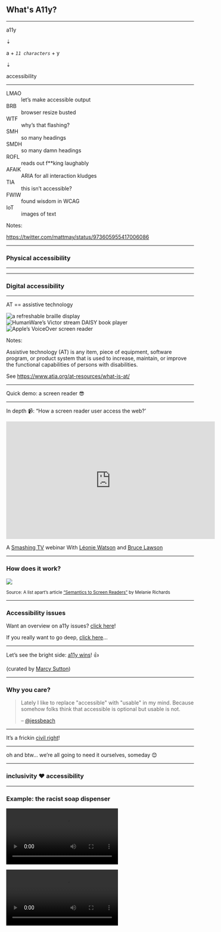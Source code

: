 ## What's A11y?

---

a11y

⇣

a + _`11 characters`_ + y

⇣

accessibility

---

<dl class="flat-dl">
<dt>LMAO</dt> <dd>let’s make accessible output</dd>
<dt>BRB</dt> <dd>browser resize busted</dd>
<dt>WTF</dt> <dd>why’s that flashing?</dd>
<dt>SMH</dt> <dd>so many headings</dd>
<dt>SMDH</dt> <dd>so many damn headings</dd>
<dt>ROFL</dt> <dd>reads out f**king laughably</dd>
<dt>AFAIK</dt> <dd>ARIA for all interaction kludges</dd>
<dt>TIA</dt> <dd>this isn’t accessible?</dd>
<dt>FWIW</dt> <dd>found wisdom in WCAG</dd>
<dt>IoT</dt> <dd>images of text</dd>
</dl>

Notes:

https://twitter.com/mattmay/status/973605955417006086

---

### Physical accessibility

---

<!-- .slide: data-background-image="assets/inaccessible-ramp.jpg" data-background-size="contain" -->

---

### Digital accessibility

---

<!-- .slide: class="image-cascade" -->

AT == assistive technology

<!-- <div class="image-cascade"> -->
<img src="assets/refreshable-braille-display.jpg" alt="a refreshable braille display" class="landscape fragment">
<img src="assets/victor-stream.jpg" alt="HumanWare’s Victor stream DAISY book player" class="portrait fragment">
<img src="assets/voice-over.png" alt="Apple’s VoiceOver screen reader" class="landscape fragment">
<!-- <div> -->

Notes:

Assistive technology (AT) is any item, piece of equipment, software program, or product system that is used to increase, maintain, or improve the functional capabilities of persons with disabilities.

See https://www.atia.org/at-resources/what-is-at/

---

Quick demo: a screen reader 😎

---

In depth 📹: “How a screen reader user access the web?’


<iframe width="560" height="315" src="https://www.youtube.com/embed/OUDV1gqs9GA" frameborder="0" allow="accelerometer; autoplay; encrypted-media; gyroscope; picture-in-picture" allowfullscreen></iframe>

A [Smashing TV](https://www.smashingmagazine.com/smashing-tv/) webinar With [Léonie Watson](https://tink.uk) and [Bruce Lawson](https://www.brucelawson.co.uk)



---

### How does it work?

<img src="assets/at-api-browser.png" src="Diagram illustrating the steps involved in presenting the next object in a document, from Web browser to AT" style="max-height: 30%">

<small>Source: A list apart’s article [“Semantics to Screen Readers”](https://alistapart.com/article/semantics-to-screen-readers) by Melanie Richards</small>

---

### Accessibility issues

Want an overview on a11y issues? <a href="#">click here</a>!

If you really want to go deep, <a href="#">click here</a>…

---

Let’s see the bright side: [a11y wins](https://a11ywins.tumblr.com)! 👍

(curated by <a href="https://twitter.com/marcysutton">Marcy Sutton</a>)

---

### Why you care?

> Lately I like to replace "accessible" with "usable" in my mind. Because somehow folks think that accessible is optional but usable is not.
>
> – [@jessbeach](https://twitter.com/jessebeach/status/1050031919713243137)

---

It’s a frickin [civil right](https://marcysutton.com/accessibility-is-a-civil-right)!

---

oh and btw… we’re all going to need it ourselves, someday 😊

---

### inclusivity ❤️ accessibility

---

### Example: the racist soap dispenser

<video class="fragment" data-autoplay src="assets/faucet-white-hand.mp4"></video>

<video class="fragment" data-autoplay src="assets/faucet-black-hand.mp4"></video>
